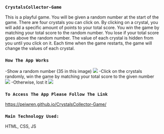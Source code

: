 
### `CrystalsCollector-Game`
This is a playful game. You will be given a random number at the start of the game. There are four crystals you can click on. By clicking on a crystal, you will add a specific amount of points to your total score. You win the game by matching your total score to the random number. You lose if your total score goes above the random number. The value of each crystal is hidden from you until you click on it. Each time when the game restarts, the game will change the values of each crystal.

### `How The App Works`
-Show a random number (35 in this image)
<img src="http://peiwren.com/collector1.jpg">
-Click on the crystals randomly, win the game by matching your total score to the given number
<img src="http://peiwren.com/win.jpg">
-Otherwise, lost it
<img src="http://peiwren.com/lost.jpg">

### `To Access The App Please Follow The Link`
https://peiwren.github.io/CrystalsCollector-Game/

### `Main Technology Used:`
HTML, CSS, JS
